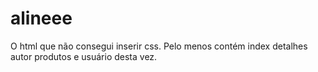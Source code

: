 # alineee
O html que não consegui inserir css. Pelo menos contém index detalhes autor produtos e usuário desta vez.
